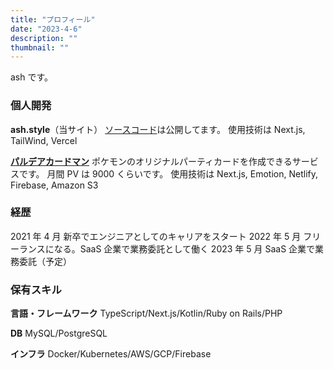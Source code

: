 ```yaml
---
title: "プロフィール"
date: "2023-4-6"
description: ""
thumbnail: ""
---
```


ash です。

### 個人開発

**ash.style**（当サイト）
[ソースコード](https://github.com/ShumpeiAsahi/ash-blog-web)は公開してます。
使用技術は Next.js, TailWind, Vercel

[**パルデアカードマン**](https://www.cardman.org/)
ポケモンのオリジナルパーティカードを作成できるサービスです。
月間 PV は 9000 くらいです。
使用技術は Next.js, Emotion, Netlify, Firebase, Amazon S3

### 経歴

2021 年 4 月 新卒でエンジニアとしてのキャリアをスタート
2022 年 5 月 フリーランスになる。SaaS 企業で業務委託として働く
2023 年 5 月 SaaS 企業で業務委託（予定）

### 保有スキル

**言語・フレームワーク**
TypeScript/Next.js/Kotlin/Ruby on Rails/PHP

**DB**
MySQL/PostgreSQL

**インフラ**
Docker/Kubernetes/AWS/GCP/Firebase
